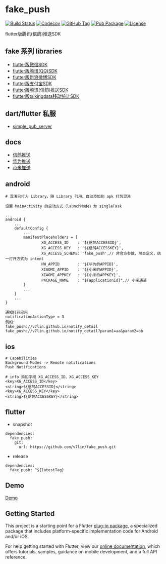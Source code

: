# fake_push

[![Build Status](https://cloud.drone.io/api/badges/v7lin/fake_push/status.svg)](https://cloud.drone.io/v7lin/fake_push)
[![Codecov](https://codecov.io/gh/v7lin/fake_push/branch/master/graph/badge.svg)](https://codecov.io/gh/v7lin/fake_push)
[![GitHub Tag](https://img.shields.io/github/tag/v7lin/fake_push.svg)](https://github.com/v7lin/fake_push/releases)
[![Pub Package](https://img.shields.io/pub/v/fake_push.svg)](https://pub.dartlang.org/packages/fake_push)
[![License](https://img.shields.io/badge/License-Apache%202.0-blue.svg)](https://github.com/v7lin/fake_push/blob/master/LICENSE)

flutter版腾讯(信鸽)推送SDK

## fake 系列 libraries

* [flutter版微信SDK](https://github.com/v7lin/fake_wechat)
* [flutter版腾讯(QQ)SDK](https://github.com/v7lin/fake_tencent)
* [flutter版新浪微博SDK](https://github.com/v7lin/fake_weibo)
* [flutter版支付宝SDK](https://github.com/v7lin/fake_alipay)
* [flutter版腾讯(信鸽)推送SDK](https://github.com/v7lin/fake_push)
* [flutter版talkingdata移动统计SDK](https://github.com/v7lin/fake_analytics)

## dart/flutter 私服

* [simple_pub_server](https://github.com/v7lin/simple_pub_server)

## docs

* [信鸽推送](https://xg.qq.com/)
* [华为推送](https://developer.huawei.com/consumer/cn/console#/openCard/AppService/6)
* [小米推送](https://dev.mi.com/console/appservice/push.html)

## android

```
# 混淆已打入 Library，随 Library 引用，自动添加到 apk 打包混淆
```

```
设置 MainActivity 的启动方式（launchMode）为 singleTask
```

```
...
android {
    ...
    defaultConfig {
        ...
        manifestPlaceholders = [
                XG_ACCESS_ID    : '${信鸽ACCESSID}',
                XG_ACCESS_KEY   : '${信鸽ACCESSKEY}',
                XG_ACCESS_SCHEME: 'fake_push',// 非官方参数，可自定义，统一打开方式为 intent
                HW_APPID        : '${华为的APPID}',
                XIAOMI_APPID    : '${小米的APPID}',
                XIAOMI_APPKEY   : '${小米的APPKEY}',
                PACKAGE_NAME    : "${applicationId}",// 小米通道
        ]
        ...
    }
    ...
}
```

```
通知打开应用
notificationActionType = 3
例如:
fake_push://v7lin.github.io/notify_detail
fake_push://v7lin.github.io/notify_detail?param1=aa&param2=bb
```

## ios

```
# Capabilities
Background Modes -> Remote notifications
Push Notifications
```

```
# info 添加字段 XG_ACCESS_ID、XG_ACCESS_KEY
<key>XG_ACCESS_ID</key>
<string>${信鸽ACCESSID}</string>
<key>XG_ACCESS_KEY</key>
<string>${信鸽ACCESSKEY}</string>
```

## flutter

* snapshot

```
dependencies:
  fake_push:
    git:
      url: https://github.com/v7lin/fake_push.git
```

* release

```
dependencies:
  fake_push: ^${latestTag}
```

## Demo

[Demo](./example/lib/main.dart)

## Getting Started

This project is a starting point for a Flutter
[plug-in package](https://flutter.io/developing-packages/),
a specialized package that includes platform-specific implementation code for
Android and/or iOS.

For help getting started with Flutter, view our 
[online documentation](https://flutter.io/docs), which offers tutorials, 
samples, guidance on mobile development, and a full API reference.
